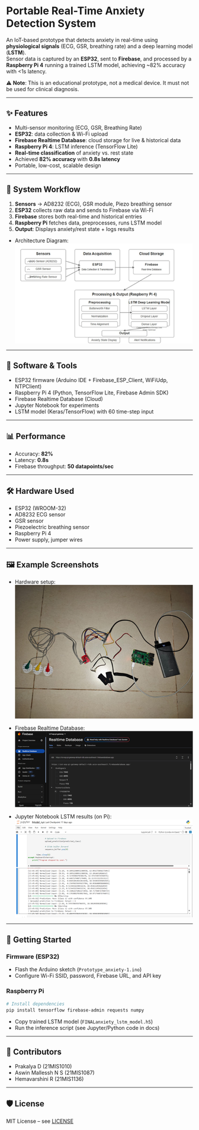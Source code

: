 # Portable Real-Time Anxiety Detection System

An IoT-based prototype that detects anxiety in real-time using **physiological signals** (ECG, GSR, breathing rate) and a deep learning model (**LSTM**).  
Sensor data is captured by an **ESP32**, sent to **Firebase**, and processed by a **Raspberry Pi 4** running a trained LSTM model, achieving ~82% accuracy with <1s latency.

⚠️ **Note**: This is an educational prototype, not a medical device. It must not be used for clinical diagnosis.

---

## ✨ Features
- Multi-sensor monitoring (ECG, GSR, Breathing Rate)
- **ESP32**: data collection & Wi-Fi upload
- **Firebase Realtime Database**: cloud storage for live & historical data
- **Raspberry Pi 4**: LSTM inference (TensorFlow Lite)
- **Real-time classification** of anxiety vs. rest state
- Achieved **82% accuracy** with **0.8s latency**
- Portable, low-cost, scalable design

---

## 🧭 System Workflow
1. **Sensors** → AD8232 (ECG), GSR module, Piezo breathing sensor  
2. **ESP32** collects raw data and sends to Firebase via Wi-Fi  
3. **Firebase** stores both real-time and historical entries  
4. **Raspberry Pi** fetches data, preprocesses, runs LSTM model  
5. **Output**: Displays anxiety/rest state + logs results
- Architecture Diagram:  
  ![Architecture Diagram](docs/images/architecture.png)

---

## 🧰 Software & Tools
- ESP32 firmware (Arduino IDE + Firebase_ESP_Client, WiFiUdp, NTPClient)
- Raspberry Pi 4 (Python, TensorFlow Lite, Firebase Admin SDK)
- Firebase Realtime Database (Cloud)
- Jupyter Notebook for experiments
- LSTM model (Keras/TensorFlow) with 60 time-step input

---

## 📊 Performance
- Accuracy: **82%**
- Latency: **0.8s**
- Firebase throughput: **50 datapoints/sec**

---

## 🛠 Hardware Used
- ESP32 (WROOM-32)
- AD8232 ECG sensor
- GSR sensor
- Piezoelectric breathing sensor
- Raspberry Pi 4
- Power supply, jumper wires

---

## 🖼 Example Screenshots
- Hardware setup:  
  ![Hardware Setup](docs/images/hardware.png)

- Firebase Realtime Database:  
  ![Firebase](docs/images/firebase.png)

- Jupyter Notebook LSTM results (on Pi):  
  ![LSTM Results](docs/images/results.png)

---

## 🚀 Getting Started
### Firmware (ESP32)
- Flash the Arduino sketch (`Prototype_anxiety-1.ino`)  
- Configure Wi-Fi SSID, password, Firebase URL, and API key  

### Raspberry Pi
```bash
# Install dependencies
pip install tensorflow firebase-admin requests numpy
```
- Copy trained LSTM model (`FINALanxiety_lstm_model.h5`)  
- Run the inference script (see Jupyter/Python code in docs)

---

## 👥 Contributors
- Prakalya D (21MIS1010)  
- Aswin Mallessh N S (21MIS1087)  
- Hemavarshini R (21MIS1136)  

---

## 🛡 License
MIT License – see [LICENSE](LICENSE)
